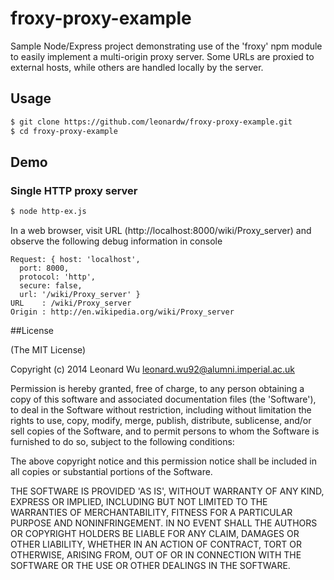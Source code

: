 # froxy-proxy-example

Sample Node/Express project demonstrating use of the 'froxy' npm module to easily implement
a multi-origin proxy server.
Some URLs are proxied to external hosts, while others are handled locally by the server.

## Usage

```sh
$ git clone https://github.com/leonardw/froxy-proxy-example.git
$ cd froxy-proxy-example
```

## Demo

### Single HTTP proxy server

```sh
$ node http-ex.js
```

In a web browser, visit URL (http://localhost:8000/wiki/Proxy_server)
and observe the following debug information in console
```
Request: { host: 'localhost',
  port: 8000,
  protocol: 'http',
  secure: false,
  url: '/wiki/Proxy_server' }
URL    : /wiki/Proxy_server
Origin : http://en.wikipedia.org/wiki/Proxy_server
```



##License

(The MIT License)

Copyright (c) 2014 Leonard Wu <leonard.wu92@alumni.imperial.ac.uk>

Permission is hereby granted, free of charge, to any person obtaining a copy of this software and associated documentation files (the 'Software'), to deal in the Software without restriction, including without limitation the rights to use, copy, modify, merge, publish, distribute, sublicense, and/or sell copies of the Software, and to permit persons to whom the Software is furnished to do so, subject to the following conditions:

The above copyright notice and this permission notice shall be included in all copies or substantial portions of the Software.

THE SOFTWARE IS PROVIDED 'AS IS', WITHOUT WARRANTY OF ANY KIND, EXPRESS OR IMPLIED, INCLUDING BUT NOT LIMITED TO THE WARRANTIES OF MERCHANTABILITY, FITNESS FOR A PARTICULAR PURPOSE AND NONINFRINGEMENT. IN NO EVENT SHALL THE AUTHORS OR COPYRIGHT HOLDERS BE LIABLE FOR ANY CLAIM, DAMAGES OR OTHER LIABILITY, WHETHER IN AN ACTION OF CONTRACT, TORT OR OTHERWISE, ARISING FROM, OUT OF OR IN CONNECTION WITH THE SOFTWARE OR THE USE OR OTHER DEALINGS IN THE SOFTWARE.
